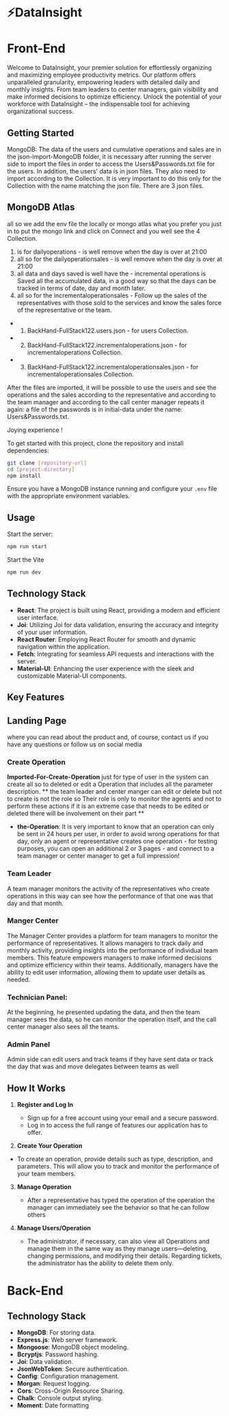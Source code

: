 # ⚡️DataInsight

# Front-End

Welcome to DataInsight, your premier solution for effortlessly organizing and maximizing employee productivity metrics. Our platform offers unparalleled granularity, empowering leaders with detailed daily and monthly insights. From team leaders to center managers, gain visibility and make informed decisions to optimize efficiency. Unlock the potential of your workforce with DataInsight – the indispensable tool for achieving organizational success.

## Getting Started

MongoDB: The data of the users and cumulative operations and sales are in the json-import-MongoDB folder, it is necessary after running the server side to import the files in order to access the Users&Passwords.txt file for the users. In addition, the users' data is in json files. They also need to import according to the Collection. It is very important to do this only for the Collection with the name matching the json file. There are 3 json files.

## MongoDB Atlas

all so we add the env file the locally or mongo atlas what you prefer you just in to put the mongo link and click on Connect
and you well see the 4 Collection.

1. is for dailyoperations - is well remove when the day is over at 21:00
2. all so for the dailyoperationsales - is well remove when the day is over at 21:00
3. all data and days saved is well have the - incremental operations is Saved all the accumulated data, in a good way so that the days can be tracked in terms of date, day and month later.
4. all so for the incrementaloperationsales - Follow up the sales of the representatives with those sold to the services and know the sales force of the representative or the team.

- 1. BackHand-FullStack122.users.json - for users Collection.
- 2. BackHand-FullStack122.incrementaloperations.json - for incrementaloperations Collection.
- 3. BackHand-FullStack122.incrementaloperationsales.json - for incrementaloperationsales Collection.

After the files are imported, it will be possible to use the users and see the operations and the sales according to the representative and according to the team manager and according to the call center manager repeats it again: a file of the passwords is in initial-data under the name: Users&Passwords.txt.

Joying experience !

To get started with this project, clone the repository and install dependencies:

```bash
git clone [repository-url]
cd [project-directory]
npm install
```

Ensure you have a MongoDB instance running and configure your `.env` file with the appropriate environment variables.

## Usage

Start the server:

```bash
npm run start
```

Start the Vite

```bash
npm run dev
```

## Technology Stack

- **React**: The project is built using React, providing a modern and efficient user interface.
- **Joi**: Utilizing Joi for data validation, ensuring the accuracy and integrity of your user information.
- **React Router**: Employing React Router for smooth and dynamic navigation within the application.
- **Fetch**: Integrating for seamless API requests and interactions with the server.
- **Material-UI**: Enhancing the user experience with the sleek and customizable Material-UI components.

## Key Features

## Landing Page

where you can read about the product and, of course, contact us if you have any questions or follow us on social media

### Create Operation

**Imported-For-Create-Operation**
just for type of user in the system can create all so to deleted or edit a Operation that includes all the parameter description.
**
the team leader and center manger can edit or delete but not to create is not the role so Their role is only to monitor the agents and not to perform these actions if it is an extreme case that needs to be edited or deleted there will be involvement on their part
**

- **the-Operation**:
  It is very important to know that an operation can only be sent in 24 hours per user, in order to avoid wrong operations for that day, only an agent or representative creates one operation - for testing purposes, you can open an additional 2 or 3 pages - and connect to a team manager or center manager to get a full impression!

### Team Leader

A team manager monitors the activity of the representatives who create operations in this way can see how the performance of that one was that day and that month.

### Manger Center

The Manager Center provides a platform for team managers to monitor the performance of representatives. It allows managers to track daily and monthly activity, providing insights into the performance of individual team members. This feature empowers managers to make informed decisions and optimize efficiency within their teams. Additionally, managers have the ability to edit user information, allowing them to update user details as needed.

### Technician Panel:

At the beginning, he presented updating the data, and then the team manager sees the data, so he can monitor the operation itself, and the call center manager also sees all the teams.

### Admin Panel

Admin side can edit users and track teams if they have sent data or track the day that was and move delegates between teams as well

## How It Works

1. **Register and Log In**

   - Sign up for a free account using your email and a secure password.
   - Log in to access the full range of features our application has to offer.

2. **Create Your Operation**

- To create an operation, provide details such as type, description, and parameters. This will allow you to track and monitor the performance of your team members.

3. **Manage Operation**

   - After a representative has typed the operation of the operation the manager can immediately see the behavior so that he can follow others

4. **Manage Users/Operation**
   - The administrator, if necessary, can also view all Operations and manage them in the same way as they manage users—deleting, changing permissions, and modifying their details. Regarding tickets, the administrator has the ability to delete them only.

# Back-End

## Technology Stack

- **MongoDB**: For storing data.
- **Express.js**: Web server framework.
- **Mongoose**: MongoDB object modeling.
- **Bcryptjs**: Password hashing.
- **Joi**: Data validation.
- **JsonWebToken**: Secure authentication.
- **Config**: Configuration management.
- **Morgan**: Request logging.
- **Cors**: Cross-Origin Resource Sharing.
- **Chalk**: Console output styling.
- **Moment**: Date formatting
